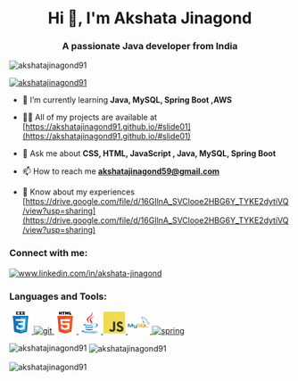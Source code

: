 <h1 align="center">Hi 👋, I'm Akshata Jinagond</h1>
<h3 align="center">A passionate Java developer from India</h3>

<p align="left"> <img src="https://komarev.com/ghpvc/?username=akshatajinagond91&label=Profile%20views&color=0e75b6&style=flat" alt="akshatajinagond91" /> </p>

<p align="left"> <a href="https://github.com/ryo-ma/github-profile-trophy"><img src="https://github-profile-trophy.vercel.app/?username=akshatajinagond91" alt="akshatajinagond91" /></a> </p>

- 🌱 I’m currently learning **Java, MySQL, Spring Boot ,AWS**

- 👨‍💻 All of my projects are available at [https://akshatajinagond91.github.io/#slide01](https://akshatajinagond91.github.io/#slide01)

- 💬 Ask me about **CSS, HTML, JavaScript , Java, MySQL, Spring Boot**

- 📫 How to reach me **akshatajinagond59@gmail.com**

- 📄 Know about my experiences [https://drive.google.com/file/d/16GIlnA_SVClooe2HBG6Y_TYKE2dytiVQ/view?usp=sharing](https://drive.google.com/file/d/16GIlnA_SVClooe2HBG6Y_TYKE2dytiVQ/view?usp=sharing)

<h3 align="left">Connect with me:</h3>
<p align="left">
<a href="https://linkedin.com/in/www.linkedin.com/in/akshata-jinagond" target="blank"><img align="center" src="https://raw.githubusercontent.com/rahuldkjain/github-profile-readme-generator/master/src/images/icons/Social/linked-in-alt.svg" alt="www.linkedin.com/in/akshata-jinagond" height="30" width="40" /></a>
</p>

<h3 align="left">Languages and Tools:</h3>
<p align="left"> <a href="https://www.w3schools.com/css/" target="_blank" rel="noreferrer"> <img src="https://raw.githubusercontent.com/devicons/devicon/master/icons/css3/css3-original-wordmark.svg" alt="css3" width="40" height="40"/> </a> <a href="https://git-scm.com/" target="_blank" rel="noreferrer"> <img src="https://www.vectorlogo.zone/logos/git-scm/git-scm-icon.svg" alt="git" width="40" height="40"/> </a> <a href="https://www.w3.org/html/" target="_blank" rel="noreferrer"> <img src="https://raw.githubusercontent.com/devicons/devicon/master/icons/html5/html5-original-wordmark.svg" alt="html5" width="40" height="40"/> </a> <a href="https://www.java.com" target="_blank" rel="noreferrer"> <img src="https://raw.githubusercontent.com/devicons/devicon/master/icons/java/java-original.svg" alt="java" width="40" height="40"/> </a> <a href="https://developer.mozilla.org/en-US/docs/Web/JavaScript" target="_blank" rel="noreferrer"> <img src="https://raw.githubusercontent.com/devicons/devicon/master/icons/javascript/javascript-original.svg" alt="javascript" width="40" height="40"/> </a> <a href="https://www.mysql.com/" target="_blank" rel="noreferrer"> <img src="https://raw.githubusercontent.com/devicons/devicon/master/icons/mysql/mysql-original-wordmark.svg" alt="mysql" width="40" height="40"/> </a> <a href="https://spring.io/" target="_blank" rel="noreferrer"> <img src="https://www.vectorlogo.zone/logos/springio/springio-icon.svg" alt="spring" width="40" height="40"/> </a> </p>

<p><img align="left" src="https://github-readme-stats.vercel.app/api/top-langs?username=akshatajinagond91&show_icons=true&locale=en&layout=compact" alt="akshatajinagond91" /></p>

<p>&nbsp;<img align="center" src="https://github-readme-stats.vercel.app/api?username=akshatajinagond91&show_icons=true&locale=en" alt="akshatajinagond91" /></p>

<p><img align="center" src="https://github-readme-streak-stats.herokuapp.com/?user=akshatajinagond91&" alt="akshatajinagond91" /></p>
